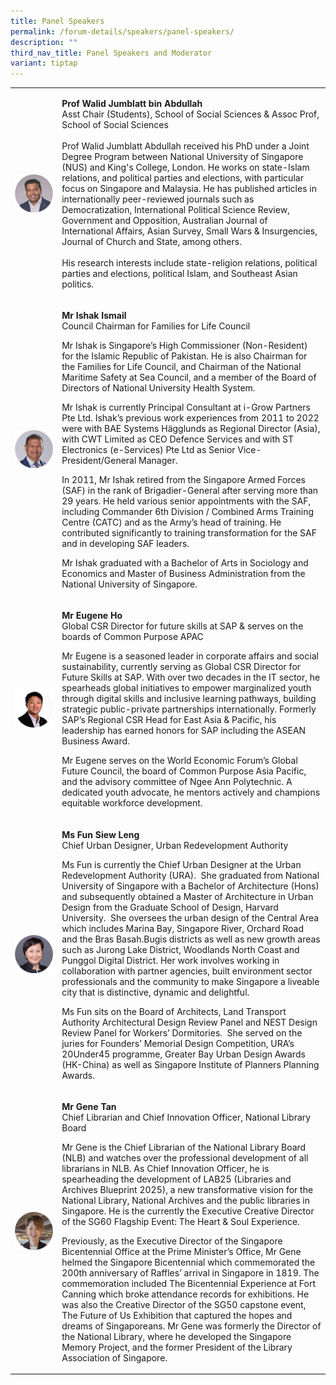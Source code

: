 ```yaml
---
title: Panel Speakers
permalink: /forum-details/speakers/panel-speakers/
description: ""
third_nav_title: Panel Speakers and Moderator
variant: tiptap
---
```

<table style="minWidth: 50px">
<colgroup>
<col>
<col>
</colgroup>
<tbody>
<tr>
<th rowspan="1" colspan="1">
<div class="isomer-image-wrapper">
<img style="width: 100%" height="auto" width="100%" alt="" src="/images/PF 2025/Forum Details/Speakers_Walid_Jumblatt_bin_Abdullah.png">
</div>
</th>
<td rowspan="1" colspan="1">
<p><strong>Prof Walid Jumblatt bin Abdullah</strong>
<br>Asst Chair (Students), School of Social Sciences &amp; Assoc Prof, School
of Social Sciences&nbsp;
<br>
<br>Prof Walid Jumblatt Abdullah received his PhD under a Joint Degree Program
between National University of Singapore (NUS) and King's College, London.
He works on state-Islam relations, and political parties and elections,
with particular focus on Singapore and Malaysia. He has published articles
in internationally peer-reviewed journals such as Democratization, International
Political Science Review, Government and Opposition, Australian Journal
of International Affairs, Asian Survey, Small Wars &amp; Insurgencies,
Journal of Church and State, among others.&nbsp;
<br>&nbsp;
<br>His research interests include state-religion relations, political parties
and elections, political Islam, and Southeast Asian politics.</p>
</td>
</tr>
<tr>
<td rowspan="1" colspan="1">
<div class="isomer-image-wrapper">
<img style="width: 100%" height="auto" width="100%" alt="" src="/images/PF 2025/Forum Details/Speakers_Ishak_Ismail.png">
</div>
</td>
<td rowspan="1" colspan="1">
<p><strong>Mr Ishak Ismail&nbsp;</strong>&nbsp;
<br>Council Chairman for Families for Life Council&nbsp;</p>
<p></p>
<p>Mr Ishak is Singapore’s High Commissioner (Non-Resident) for the Islamic
Republic of Pakistan. He is also Chairman for the Families for Life Council,
and Chairman of the National Maritime Safety at Sea Council, and a member
of the Board of Directors of National University Health System.&nbsp;&nbsp;&nbsp;</p>
<p>Mr Ishak is currently Principal Consultant at i-Grow Partners Pte Ltd.
Ishak’s previous work experiences from 2011 to 2022 were with BAE Systems
Hägglunds as Regional Director (Asia), with CWT Limited as CEO Defence
Services and with ST Electronics (e-Services) Pte Ltd as Senior Vice-President/General
Manager.&nbsp;</p>
<p></p>
<p>In 2011, Mr Ishak retired from the Singapore Armed Forces (SAF) in the
rank of Brigadier-General after serving more than 29 years. He held various
senior appointments with the SAF, including Commander 6th Division / Combined
Arms Training Centre (CATC) and as the Army’s head of training. He contributed
significantly to training transformation for the SAF and in developing
SAF leaders.&nbsp;&nbsp;&nbsp;</p>
<p></p>
<p>Mr Ishak graduated with a Bachelor of Arts in Sociology and Economics
and Master of Business Administration from the National University of Singapore.&nbsp;</p>
</td>
</tr>
<tr>
<td rowspan="1" colspan="1">
<div class="isomer-image-wrapper">
<img style="width: 100%" height="auto" width="100%" alt="" src="/images/PF 2025/Forum Details/Speakers_Eugene_Ho.png">
</div>
</td>
<td rowspan="1" colspan="1">
<p><strong>Mr Eugene Ho</strong>&nbsp;<strong>&nbsp;</strong>&nbsp;
<br>Global CSR Director for future skills at SAP &amp; serves on the boards
of Common Purpose APAC</p>
<p>Mr Eugene is a seasoned leader in corporate affairs and social sustainability,
currently serving as Global CSR Director for Future Skills at SAP. With
over two decades in the IT sector, he spearheads global initiatives to
empower marginalized youth through digital skills and inclusive learning
pathways, building strategic public-private partnerships internationally.
Formerly SAP’s Regional CSR Head for East Asia &amp; Pacific, his leadership
has earned honors for SAP including the ASEAN Business Award.</p>
<p>Mr Eugene serves on the World Economic Forum’s Global Future Council,
the board of Common Purpose Asia Pacific, and the advisory committee of
Ngee Ann Polytechnic. A dedicated youth advocate, he mentors actively and
champions equitable workforce development.</p>
</td>
</tr>
<tr>
<td rowspan="1" colspan="1">
<div class="isomer-image-wrapper">
<img style="width: 100%" height="auto" width="100%" alt="" src="/images/PF 2025/Forum Details/Speakers_Fun_Siew_Leng.png">
</div>
</td>
<td rowspan="1" colspan="1">
<p><strong>Ms Fun Siew Leng</strong>&nbsp;<strong>&nbsp;</strong>&nbsp;
<br>Chief Urban Designer, Urban Redevelopment Authority&nbsp;</p>
<p>Ms Fun is currently the Chief Urban Designer at the Urban Redevelopment
Authority (URA).&nbsp; She graduated from National University of Singapore
with a Bachelor of Architecture (Hons) and subsequently obtained a Master
of Architecture in Urban Design from the Graduate School of Design, Harvard
University.&nbsp; She oversees the urban design of the Central Area which
includes Marina Bay, Singapore River, Orchard Road and the Bras Basah.Bugis
districts as well as new growth areas such as Jurong Lake District, Woodlands
North Coast and Punggol Digital District. Her work involves working in
collaboration with partner agencies, built environment sector professionals
and the community to make Singapore a liveable city that is distinctive,
dynamic and delightful.&nbsp;&nbsp;&nbsp;</p>
<p>Ms Fun sits on the Board of Architects, Land Transport Authority Architectural
Design Review Panel and NEST Design Review Panel for Workers’ Dormitories.&nbsp;
She served on the juries for Founders’ Memorial Design Competition, URA’s
20Under45 programme, Greater Bay Urban Design Awards (HK-China) as well
as Singapore Institute of Planners Planning Awards.&nbsp;</p>
</td>
</tr>
<tr>
<td rowspan="1" colspan="1">
<div class="isomer-image-wrapper">
<img style="width: 100%" height="auto" width="100%" alt="" src="/images/PF 2025/Forum Details/Speakers_Gene_Tan.png">
</div>
</td>
<td rowspan="1" colspan="1">
<p><strong>Mr Gene Tan</strong>&nbsp;<strong>&nbsp;</strong>&nbsp;
<br>Chief Librarian and Chief Innovation Officer, National Library Board</p>
<p>Mr Gene is the Chief Librarian of the National Library Board (NLB) and
watches over the professional development of all librarians in NLB. As
Chief Innovation Officer, he is spearheading the development of LAB25 (Libraries
and Archives Blueprint 2025), a new transformative vision for the National
Library, National Archives and the public libraries in Singapore. He is
the currently the Executive Creative Director of the SG60 Flagship Event:
The Heart &amp; Soul Experience.&nbsp;</p>
<p>Previously, as the Executive Director of the Singapore Bicentennial Office
at the Prime Minister’s Office, Mr Gene helmed the Singapore Bicentennial
which commemorated the 200th anniversary of Raffles’ arrival in Singapore
in 1819. The commemoration included The Bicentennial Experience at Fort
Canning which broke attendance records for exhibitions. He was also the
Creative Director of the SG50 capstone event, The Future of Us Exhibition
that captured the hopes and dreams of Singaporeans. Mr Gene was formerly
the Director of the National Library, where he developed the Singapore
Memory Project, and the former President of the Library Association of
Singapore.&nbsp;&nbsp;&nbsp;</p>
</td>
</tr>
</tbody>
</table>
<p></p>